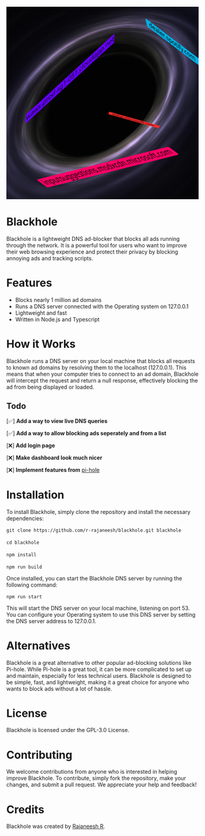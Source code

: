 ![Blackhole](tmp/blackhole_front_image.png)

# Blackhole

Blackhole is a lightweight DNS ad-blocker that blocks all ads running through the network. It is a powerful tool for users who want to improve their web browsing experience and protect their privacy by blocking annoying ads and tracking scripts.

# Features

* Blocks nearly 1 million ad domains
* Runs a DNS server connected with the Operating system on 127.0.0.1
* Lightweight and fast
* Written in Node.js and Typescript

# How it Works

Blackhole runs a DNS server on your local machine that blocks all requests to known ad domains by resolving them to the localhost (127.0.0.1). This means that when your computer tries to connect to an ad domain, Blackhole will intercept the request and return a null response, effectively blocking the ad from being displayed or loaded.

## Todo

[✅] **Add a way to view live DNS queries**

[✅] **Add a way to allow blocking ads seperately and from a list**

[❌] **Add login page**

[❌] **Make dashboard look much nicer**

[❌] **Implement features from** [pi-hole](https://github.com/pi-hole/pi-hole)

# Installation

To install Blackhole, simply clone the repository and install the necessary dependencies:

```
git clone https://github.com/r-rajaneesh/blackhole.git blackhole

cd blackhole

npm install

npm run build
```

Once installed, you can start the Blackhole DNS server by running the following command:

```
npm run start
```

This will start the DNS server on your local machine, listening on port 53. You can configure your Operating system to use this DNS server by setting the DNS server address to 127.0.0.1.

# Alternatives
Blackhole is a great alternative to other popular ad-blocking solutions like Pi-hole. While Pi-hole is a great tool, it can be more complicated to set up and maintain, especially for less technical users. Blackhole is designed to be simple, fast, and lightweight, making it a great choice for anyone who wants to block ads without a lot of hassle.

# License
Blackhole is licensed under the GPL-3.0 License.

# Contributing
We welcome contributions from anyone who is interested in helping improve Blackhole. To contribute, simply fork the repository, make your changes, and submit a pull request. We appreciate your help and feedback!

# Credits
Blackhole was created by [Rajaneesh R](https://r-rajaneesh.vercel.app).
